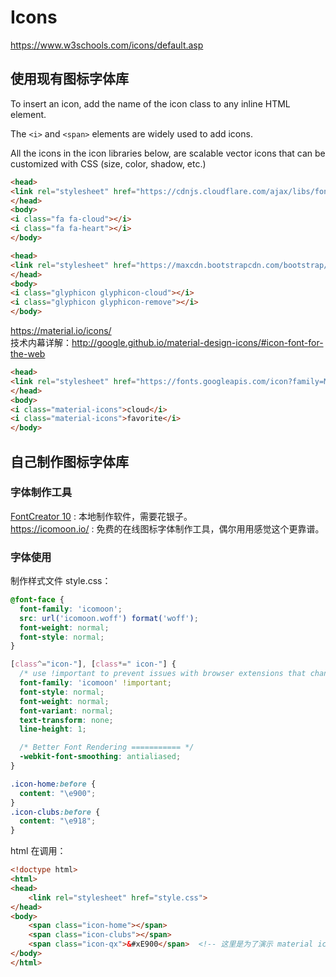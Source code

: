 # Icons

https://www.w3schools.com/icons/default.asp

## 使用现有图标字体库

To insert an icon, add the name of the icon class to any inline HTML element.

The `<i>` and `<span>` elements are widely used to add icons.

All the icons in the icon libraries below, are scalable vector icons that can be customized with CSS (size, color, shadow, etc.)

```html
<head>
<link rel="stylesheet" href="https://cdnjs.cloudflare.com/ajax/libs/font-awesome/4.7.0/css/font-awesome.min.css">
</head>
<body>
<i class="fa fa-cloud"></i>
<i class="fa fa-heart"></i>
</body>
```

```html
<head>
<link rel="stylesheet" href="https://maxcdn.bootstrapcdn.com/bootstrap/3.3.7/css/bootstrap.min.css">
</head>
<body>
<i class="glyphicon glyphicon-cloud"></i>
<i class="glyphicon glyphicon-remove"></i>
</body>
```

https://material.io/icons/   
技术内幕详解：http://google.github.io/material-design-icons/#icon-font-for-the-web

```html
<head>
<link rel="stylesheet" href="https://fonts.googleapis.com/icon?family=Material+Icons">
</head>
<body>
<i class="material-icons">cloud</i>
<i class="material-icons">favorite</i>
</body>
```


## 自己制作图标字体库

### 字体制作工具

[FontCreator 10](http://www.high-logic.com/font-editor/fontcreator.html) : 本地制作软件，需要花银子。   
https://icomoon.io/ : 免费的在线图标字体制作工具，偶尔用用感觉这个更靠谱。

### 字体使用

制作样式文件 style.css：

```css
@font-face {
  font-family: 'icomoon';
  src: url('icomoon.woff') format('woff');
  font-weight: normal;
  font-style: normal;
}

[class^="icon-"], [class*=" icon-"] {
  /* use !important to prevent issues with browser extensions that change fonts */
  font-family: 'icomoon' !important;
  font-style: normal;
  font-weight: normal;
  font-variant: normal;
  text-transform: none;
  line-height: 1;

  /* Better Font Rendering =========== */
  -webkit-font-smoothing: antialiased;
}

.icon-home:before {
  content: "\e900";
}
.icon-clubs:before {
  content: "\e918";
}
```

html 在调用：

```html
<!doctype html>
<html>
<head>
    <link rel="stylesheet" href="style.css">
</head>
<body>
    <span class="icon-home"></span>
    <span class="icon-clubs"></span>
    <span class="icon-qx">&#xE900</span>  <!-- 这里是为了演示 material icons 的技术细节 -->
</body>
</html>
```
